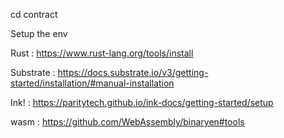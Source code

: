 cd contract

Setup the env

Rust : https://www.rust-lang.org/tools/install

Substrate : https://docs.substrate.io/v3/getting-started/installation/#manual-installation

Ink! : https://paritytech.github.io/ink-docs/getting-started/setup

wasm : https://github.com/WebAssembly/binaryen#tools

